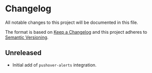# Changelog

All notable changes to this project will be documented in this file.

The format is based on [Keep a Changelog][changelog] and this project adheres
to [Semantic Versioning][semver].

## Unreleased

- Initial add of `pushover-alerts` integration.


[changelog]: http://keepachangelog.com/en/1.0.0/
[semver]: http://semver.org/spec/v2.0.0.html
